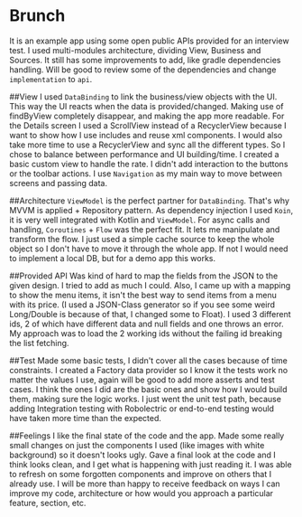 # Brunch

It is an example app using some open public APIs provided for an interview test.
I used multi-modules architecture, dividing View, Business and Sources.
It still has some improvements to add, like gradle dependencies handling. Will be good
to review some of the dependencies and change `implementation` to `api`.

##View
I used `DataBinding` to link the business/view objects with the UI. This way the UI reacts
when the data is provided/changed. Making use of findByView completely disappear,
and making the app more readable.
For the Details screen I used a ScrollView instead of a RecyclerView because I want to show
how I use includes and reuse xml components. I would also take more time to use a RecyclerView
and sync all the different types. So I chose to balance between performance and UI building/time.
I created a basic custom view to handle the rate. 
I didn't add interaction to the buttons or the toolbar actions.
I use `Navigation` as my main way to move between screens and passing data.

##Architecture
`ViewModel` is the perfect partner for `DataBinding`. That's why MVVM is 
applied + Repository pattern.
As dependency injection I used `Koin`, it is very well integrated with Kotlin and `ViewModel`.
For async calls and handling, `Coroutines` + `Flow` was the perfect fit. It lets me 
manipulate and transform the flow.
I just used a simple cache source to keep the whole object so I don't have to move it through
the whole app. If not I would need to implement a local DB, but for a demo app this works.

##Provided API
Was kind of hard to map the fields from the JSON to the given design. I tried to add as much
I could. Also, I came up with a mapping to show the menu items, it isn't the best way to send
items from a menu with its price. 
(I used a JSON-Class generator so if you see some weird Long/Double is because of that, I changed
some to Float).
I used 3 different ids, 2 of which have different data and null fields and one throws an error. My
approach was to load the 2 working ids without the failing id breaking the list fetching.

##Test
Made some basic tests, I didn't cover all the cases because of time constraints. I created
a Factory data provider so I know it the tests work no matter the values I use, again will
be good to add more asserts and test cases. I think the ones I did are the basic ones and show
how I would build them, making sure the logic works.
I just went the unit test path, because adding Integration testing with Robolectric or
end-to-end testing would have taken more time than the expected.

##Feelings
I like the final state of the code and the app. Made some really small changes on just the components I
used (like images with white background) so it doesn't looks ugly.
Gave a final look at the code and I think looks clean, and I get what is happening with just
reading it.
I was able to refresh on some forgotten components and improve on others that I already use.
I will be more than happy to receive feedback on ways I can improve my code,
architecture or how would you approach a particular feature, section, etc. 